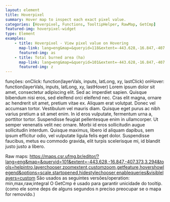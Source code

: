 ```yaml
---
layout: element
title: Hoverpixel
summary: Hover map to inspect each exact pixel value.
categories: [Hoverpixel, Functions, TooltipHelper, RawMap, GetCmp]
featured-img: hoverpixel-widget
type: Element
examples:
    - title: Hoverpixel - View pixel value on Hovering
      map-link: lang=eng&map=&queryid=118&extent=-443.628,-16.847,-407.373,3.294&tools=helpintro,layerchooser,zoomextent,customzoom,getfeature,hovershowlegend&options=scale,startopened,hidestylechooser,enablequeries&visiblelayers=custom
      featured-img: as
    - title: Total burned area (ha)
      map-link: lang=eng&map=&queryid=101&extent=-443.628,-16.847,-407.373,3.294&tools=helpintro,layerchooser,zoomextent,customzoom,getfeature,hovershowlegend&options=scale,startopened,hidestylechooser,enablequeries&visiblelayers=custom
      featured-img: z
---
```


funções:
    onClick: function(layerVals, inputs, latLong, xy, lastClick)
    onHover: function(layerVals, inputs, latLong, xy, lastHover)
Lorem ipsum dolor sit amet, consectetur adipiscing elit. Sed ac imperdiet sapien. Quisque bibendum nisi eros, sed eleifend orci eleifend nec. Cras elit magna, ornare ac hendrerit sit amet, pretium vitae ex. Aliquam erat volutpat. Donec vel accumsan tortor. Vestibulum vel mauris diam. Quisque eget purus ac nibh varius pretium a sit amet enim. In id eros vulputate, fermentum urna a, porttitor tortor. Suspendisse feugiat pellentesque enim in ullamcorper. Ut semper venenatis velit nec ornare. Morbi id eros sollicitudin augue sollicitudin interdum. Quisque maximus, libero id aliquam dapibus, sem ipsum efficitur odio, vel vulputate ligula felis eget dolor. Suspendisse faucibus, metus eu commodo gravida, elit turpis scelerisque mi, id blandit justo justo a libero.


Raw maps:
https://maps.csr.ufmg.br/editor/?lang=eng&map=&queryid=101&extent=-443.628,-16.847,-407.373,3.294&tools=helpintro,layerchooser,zoomextent,customzoom,getfeature,hovershowlegend&options=scale,startopened,hidestylechooser,enablequeries&visiblelayers=custom
    São usados as seguintes versões/operation: min,max,raw,integral
    O GetCmp é usado para garantir unicidade do tooltip. (como ele some deps de alguns segundos n preciso preocupar se o mapa for removido.)

